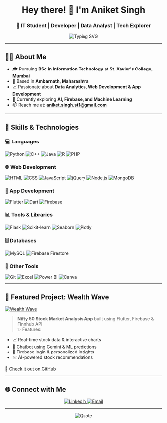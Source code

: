 <h1 align="center">Hey there! 👋 I'm Aniket Singh</h1>
<h3 align="center">🚀 IT Student | Developer | Data Analyst | Tech Explorer</h3>

<p align="center">
  <img src="https://readme-typing-svg.herokuapp.com?font=Fira+Code&duration=3000&pause=1000&center=true&vCenter=true&width=440&lines=Exploring+Code+%F0%9F%94%A5;Building+Cool+Projects+%F0%9F%A7%AA;Loving+Data+%F0%9F%93%8A;Let's+Connect+%F0%9F%91%8B" alt="Typing SVG" />
</p>

---

## 🧑‍🎓 About Me

- 🎓 Pursuing **BSc in Information Technology** at **St. Xavier's College, Mumbai**  
- 📍 Based in **Ambarnath, Maharashtra**  
- 📈 Passionate about **Data Analytics, Web Development & App Development**  
- 🤖 Currently exploring **AI, Firebase, and Machine Learning**  
- 📫 Reach me at: **aniket.singh.st1@gmail.com**  

---

## 🧰 Skills & Technologies

### 💻 Languages
![Python](https://img.shields.io/badge/Python-3776AB?style=flat&logo=python&logoColor=white)
![C++](https://img.shields.io/badge/C++-00599C?style=flat&logo=c%2B%2B&logoColor=white)
![Java](https://img.shields.io/badge/Java-ED8B00?style=flat&logo=java&logoColor=white)
![R](https://img.shields.io/badge/R-276DC3?style=flat&logo=r&logoColor=white)
![PHP](https://img.shields.io/badge/PHP-777BB4?style=flat&logo=php&logoColor=white)

### 🌐 Web Development
![HTML](https://img.shields.io/badge/HTML-E34F26?style=flat&logo=html5&logoColor=white)
![CSS](https://img.shields.io/badge/CSS-1572B6?style=flat&logo=css3&logoColor=white)
![JavaScript](https://img.shields.io/badge/JavaScript-F7DF1E?style=flat&logo=javascript&logoColor=black)
![jQuery](https://img.shields.io/badge/jQuery-0769AD?style=flat&logo=jquery&logoColor=white)
![Node.js](https://img.shields.io/badge/Node.js-339933?style=flat&logo=nodedotjs&logoColor=white)
![MongoDB](https://img.shields.io/badge/MongoDB-4EA94B?style=flat&logo=mongodb&logoColor=white)

### 📱 App Development
![Flutter](https://img.shields.io/badge/Flutter-02569B?style=flat&logo=flutter&logoColor=white)
![Dart](https://img.shields.io/badge/Dart-0175C2?style=flat&logo=dart&logoColor=white)
![Firebase](https://img.shields.io/badge/Firebase-FFCA28?style=flat&logo=firebase&logoColor=black)

### 📊 Tools & Libraries
![Flask](https://img.shields.io/badge/Flask-000000?style=flat&logo=flask&logoColor=white)
![Scikit-learn](https://img.shields.io/badge/Scikit--learn-F7931E?style=flat&logo=scikit-learn&logoColor=white)
![Seaborn](https://img.shields.io/badge/Seaborn-3776AB?style=flat&logo=python&logoColor=white)
![Plotly](https://img.shields.io/badge/Plotly-3F4F75?style=flat&logo=plotly&logoColor=white)

### 🗄️ Databases
![MySQL](https://img.shields.io/badge/MySQL-4479A1?style=flat&logo=mysql&logoColor=white)
![Firebase Firestore](https://img.shields.io/badge/Firestore-FFCA28?style=flat&logo=firebase&logoColor=black)

### 🔧 Other Tools
![Git](https://img.shields.io/badge/Git-F05032?style=flat&logo=git&logoColor=white)
![Excel](https://img.shields.io/badge/Excel-217346?style=flat&logo=microsoft-excel&logoColor=white)
![Power BI](https://img.shields.io/badge/PowerBI-F2C811?style=flat&logo=powerbi&logoColor=black)
![Canva](https://img.shields.io/badge/Canva-00C4CC?style=flat&logo=canva&logoColor=white)

---

## 📱 Featured Project: Wealth Wave

[![Wealth Wave](https://img.shields.io/badge/Stock%20Market%20App-%F0%9F%93%88-blueviolet?style=for-the-badge)](https://github.com/SinghAniket24/wealth-wave-app)

> **Nifty 50 Stock Market Analysis App** built using Flutter, Firebase & Finnhub API  
> ✨ Features:
- 📈 Real-time stock data & interactive charts  
- 🤖 Chatbot using Gemini & ML predictions  
- 🔐 Firebase login & personalized insights  
- 💹 AI-powered stock recommendations  

🔗 [Check it out on GitHub](https://github.com/SinghAniket24/wealth-wave-app)

---

## 🌐 Connect with Me

<p align="center">
  <a href="https://www.linkedin.com/in/singhaniket24">
    <img src="https://img.shields.io/badge/LinkedIn-blue?style=for-the-badge&logo=linkedin&logoColor=white" alt="LinkedIn" />
  </a>
  <a href="mailto:aniket.singh.st1@gmail.com">
    <img src="https://img.shields.io/badge/Gmail-D14836?style=for-the-badge&logo=gmail&logoColor=white" alt="Email" />
  </a>
</p>

---

<p align="center">
  <img src="https://quotes-github-readme.vercel.app/api?type=horizontal&theme=radical" alt="Quote" />
</p>
